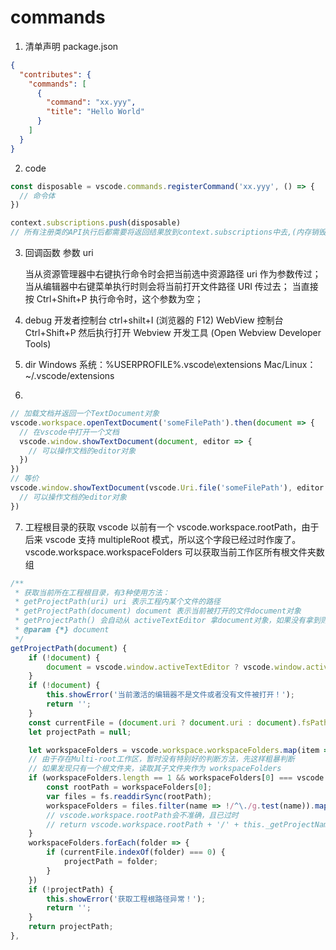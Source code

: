 # commands

1. 清单声明 package.json

```json
{
  "contributes": {
    "commands": [
      {
        "command": "xx.yyy",
        "title": "Hello World"
      }
    ]
  }
}
```

2. code

```js
const disposable = vscode.commands.registerCommand('xx.yyy', () => {
  // 命令体
})

context.subscriptions.push(disposable)
// 所有注册类的API执行后都需要将返回结果放到context.subscriptions中去,(内存销毁？)
```

3. 回调函数 参数 uri

   当从资源管理器中右键执行命令时会把当前选中资源路径 uri 作为参数传过；
   当从编辑器中右键菜单执行时则会将当前打开文件路径 URI 传过去；
   当直接按 Ctrl+Shift+P 执行命令时，这个参数为空；

4. debug
   开发者控制台 ctrl+shilt+I (浏览器的 F12)
   WebView 控制台 Ctrl+Shift+P 然后执行打开 Webview 开发工具 (Open Webview Developer Tools)

5. dir
   Windows 系统：%USERPROFILE%\.vscode\extensions
   Mac/Linux：~/.vscode/extensions

6.

```js
// 加载文档并返回一个TextDocument对象
vscode.workspace.openTextDocument('someFilePath').then(document => {
  // 在vscode中打开一个文档
  vscode.window.showTextDocument(document, editor => {
    // 可以操作文档的editor对象
  })
})
// 等价
vscode.window.showTextDocument(vscode.Uri.file('someFilePath'), editor => {
  // 可以操作文档的editor对象
})
```

7. 工程根目录的获取
   vscode 以前有一个 vscode.workspace.rootPath，由于后来 vscode 支持 multipleRoot 模式，所以这个字段已经过时作废了。
   vscode.workspace.workspaceFolders 可以获取当前工作区所有根文件夹数组

```js
/**
 * 获取当前所在工程根目录，有3种使用方法：
 * getProjectPath(uri) uri 表示工程内某个文件的路径
 * getProjectPath(document) document 表示当前被打开的文件document对象
 * getProjectPath() 会自动从 activeTextEditor 拿document对象，如果没有拿到则报错
 * @param {*} document
 */
getProjectPath(document) {
    if (!document) {
        document = vscode.window.activeTextEditor ? vscode.window.activeTextEditor.document : null;
    }
    if (!document) {
        this.showError('当前激活的编辑器不是文件或者没有文件被打开！');
        return '';
    }
    const currentFile = (document.uri ? document.uri : document).fsPath;
    let projectPath = null;

    let workspaceFolders = vscode.workspace.workspaceFolders.map(item => item.uri.path);
    // 由于存在Multi-root工作区，暂时没有特别好的判断方法，先这样粗暴判断
    // 如果发现只有一个根文件夹，读取其子文件夹作为 workspaceFolders
    if (workspaceFolders.length == 1 && workspaceFolders[0] === vscode.workspace.rootPath) {
        const rootPath = workspaceFolders[0];
        var files = fs.readdirSync(rootPath);
        workspaceFolders = files.filter(name => !/^\./g.test(name)).map(name => path.resolve(rootPath, name));
        // vscode.workspace.rootPath会不准确，且已过时
        // return vscode.workspace.rootPath + '/' + this._getProjectName(vscode, document);
    }
    workspaceFolders.forEach(folder => {
        if (currentFile.indexOf(folder) === 0) {
            projectPath = folder;
        }
    })
    if (!projectPath) {
        this.showError('获取工程根路径异常！');
        return '';
    }
    return projectPath;
},
```
